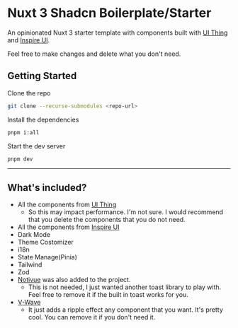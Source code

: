 # Nuxt 3 Shadcn Boilerplate/Starter

An opinionated Nuxt 3 starter template with components built with [UI Thing](https://ui-thing.behonbaker.com/getting-started/introduction) and [Inspire UI](https://inspira-ui.com/).

Feel free to make changes and delete what you don't need.

## Getting Started

Clone the repo

```bash
git clone --recurse-submodules <repo-url>
```

Install the dependencies

```bash
pnpm i:all
```

Start the dev server

```bash
pnpm dev
```

---

## What's included?

- All the components from [UI Thing](https://ui-thing.behonbaker.com/getting-started/introduction)
  - So this may impact performance. I'm not sure. I would recommend that you delete the components that you do not need.
- All the components from [Inspire UI](https://inspira-ui.com/)
- Dark Mode
- Theme Costomizer
- i18n
- State Manage(Pinia)
- Tailwind
- Zod
- [Notivue](https://notivuedocs.netlify.app/installation/nuxt.html) was also added to the project.
  - This is not needed, I just wanted another toast library to play with. Feel free to remove it if the built in toast works for you.
- [V-Wave](https://github.com/justintaddei/v-wave)
  - It just adds a ripple effect any component that you want. It's pretty cool. You can remove it if you don't need it.
